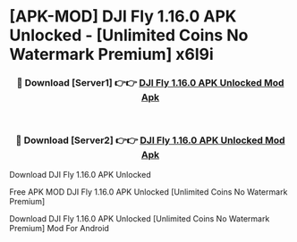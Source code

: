 # [APK-MOD] DJI Fly 1.16.0 APK Unlocked - [Unlimited Coins No Watermark Premium] x6l9i



<div align="center">
<h3>🔴 Download [Server1] 👉👉 <a href="https://momento.my/?title=DJI_Fly_1.16.0_APK_Unlocked">DJI Fly 1.16.0 APK Unlocked Mod Apk</a></h3><br>

<h3>🔴 Download [Server2] 👉👉 <a href="https://momento.my/?title=DJI_Fly_1.16.0_APK_Unlocked">DJI Fly 1.16.0 APK Unlocked Mod Apk</a></h3>
</div>



Download DJI Fly 1.16.0 APK Unlocked 

Free APK MOD DJI Fly 1.16.0 APK Unlocked [Unlimited Coins No Watermark Premium]

Download DJI Fly 1.16.0 APK Unlocked [Unlimited Coins No Watermark Premium] Mod For Android
